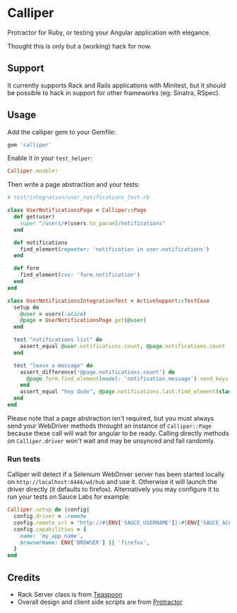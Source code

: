# Calliper

Protractor for Ruby, or testing your Angular application with elegance.

Thought this is only but a (working) hack for now.

## Support

It currently supports Rack and Rails applications with Minitest, but it should
be possible to hack in support for other frameworks (eg: Sinatra, RSpec).

## Usage

Add the calliper gem to your Gemfile:

```ruby
gem 'calliper'
```

Enable it in your `test_helper`:

```ruby
Calliper.enable!
```

Then write a page abstraction and your tests:

```ruby
# test/integration/user_notifications_test.rb

class UserNotificationsPage < Calliper::Page
  def get(user)
    super "/users/#{users.to_param}/notifications"
  end

  def notifications
    find_element(repeater: 'notification in user.notifications')
  end

  def form
    find_element(css: 'form.notification')
  end
end

class UserNotificationsIntegrationTest < ActiveSupport::TestCase
  setup do
    @user = users(:alice)
    @page = UserNotificationsPage.get(@user)
  end

  test "notifications list" do
    assert_equal @user.notifications.count, @page.notifications.count
  end

  test "leave a message" do
    assert_difference('@page.notifications.count') do
      @page.form.find_element(model: 'notification.message').send_keys("hey dude\n")
    end
    assert_equal "hey dude", @page.notifications.last.find_element(class: 'message').text
  end
end
```

Please note that a page abstraction isn't required, but you must always send
your WebDriver methods throught an instance of `Calliper::Page` because these call
will wait for angular to be ready. Calling directly methods on `Calliper.driver`
won't wait and may be unsynced and fail randomly.

### Run tests

Calliper will detect if a Selenium WebDriver server has been started locally on
`http://localhost:4444/wd/hub` and use it. Otherwise it will launch the driver
directly (it defaults to firefox). Alternatively you may configure it to run
your tests on Sauce Labs for example:

```ruby
Calliper.setup do |config|
  config.driver = :remote
  config.remote_url = "http://#{ENV['SAUCE_USERNAME']}:#{ENV['SAUCE_ACCESS_KEY']}@ondemand.saucelabs.com/wd/hub"
  config.capabilities = {
    name: 'my_app_name',
    browserName: ENV['BROWSER'] || 'firefox',
  }
end
```

## Credits

- Rack Server class is from [Teaspoon](https://github.com/modeset/teaspoon)
- Overall design and client side scripts are from
  [Protractor](https://github.com/angular/protractor)

